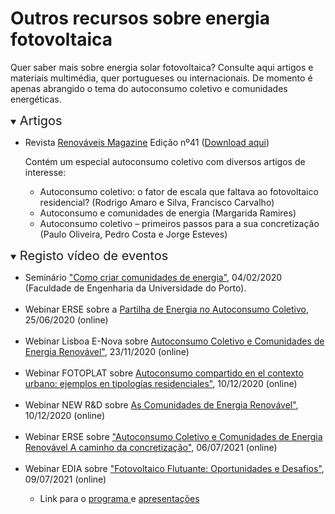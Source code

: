 # Outros recursos sobre energia fotovoltaica

Quer saber mais sobre energia solar fotovoltaica? Consulte aqui artigos e materiais multimédia, quer portugueses ou internacionais.
De momento é apenas abrangido o tema do autoconsumo coletivo e comunidades energéticas.<br>

<details open>
<summary> <span style="font-size:20px;">Artigos </span></summary>
<ul>

<li> Revista <a href="https://www.renovaveismagazine.pt/" target="_blank">Renováveis Magazine</a> Edição nº41 (<a href="https://www.renovaveismagazine.pt/revista-2/" target="_blank">Download aqui</a>) </li>

<p></p>Contém um especial autoconsumo coletivo com diversos artigos de interesse: 

<ul>
<li> Autoconsumo coletivo: o fator de escala que faltava ao fotovoltaico residencial? (Rodrigo Amaro e Silva, Francisco Carvalho)</li>
<li> Autoconsumo e comunidades de energia (Margarida Ramires) </li>
<li> Autoconsumo coletivo – primeiros passos para a sua concretização (Paulo Oliveira, Pedro Costa e Jorge Esteves)</li>
</ul>

</ul>
</details>

<details open>
<summary> <span style="font-size:20px;">Registo vídeo de eventos</span></summary>

<ul>
<li> Seminário <a href="https://www.youtube.com/watch?v=TJt7GP-mCgE" target="_blank">"Como criar comunidades de energia"</a>, 04/02/2020 (Faculdade de Engenharia da Universidade do Porto).  </li> 
<br> 

<li> Webinar ERSE sobre a <a href="https://www.youtube.com/watch?v=TjNuCm4gFjM" target="_blank"> Partilha de Energia no Autoconsumo Coletivo</a>, 25/06/2020 (online) </li>
<br>

<li> Webinar Lisboa E-Nova sobre <a href="https://www.youtube.com/watch?v=q4lRIdWtT7w" target="_blank"> Autoconsumo Coletivo e Comunidades de Energia Renovável"</a>, 23/11/2020 (online) </li>
<br>

<li> Webinar FOTOPLAT sobre <a href="https://www.youtube.com/watch?v=5xS06A5mmdw" target="_blank"> Autoconsumo compartido en el contexto urbano: ejemplos en tipologías residenciales"</a>, 10/12/2020 (online) </li>
<br>

<li> Webinar NEW R&D sobre <a href="https://www.youtube.com/watch?v=rfRm3FvAON0" target="_blank"> As Comunidades de Energia Renovável"</a>, 10/12/2020 (online) </li>
<br>

<li> Webinar ERSE sobre <a href="https://www.youtube.com/watch?v=OH-QDPQrv9E" target="_blank"> "Autoconsumo Coletivo e Comunidades de Energia Renovável A caminho da concretização"</a>, 06/07/2021 (online) </li>
<br>

<li> Webinar EDIA sobre <a href="https://www.youtube.com/watch?v=OH-QDPQrv9E" target="_blank"> "Fotovoltaico Flutuante: Oportunidades e Desafios"</a>, 09/07/2021 (online) </li>
<ul><li> Link para o <a href="https://vozdocampo.pt/2021/07/01/webinar-internacional-fotovoltaico-flutuante-oportunidades-e-desafios-9-julho-2021/" target="_blank"> programa </a> e 
<a href="https://www.erse.pt/media/jjphr1b5/autoconsumo_webinar_06-07-21_pdf-carrossel.pdf" target="_blank"> apresentações </a> </li></ul>
<br>



</ul>
</details>